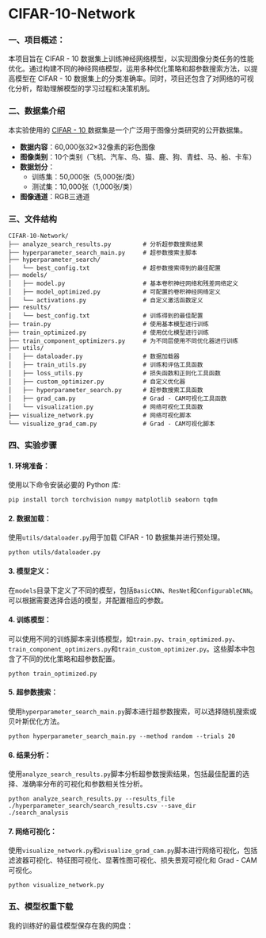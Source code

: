 # CIFAR-10-Network


### 一、项目概述：

本项目旨在 CIFAR - 10 数据集上训练神经网络模型，以实现图像分类任务的性能优化。通过构建不同的神经网络模型，运用多种优化策略和超参数搜索方法，以提高模型在 CIFAR - 10 数据集上的分类准确率。同时，项目还包含了对网络的可视化分析，帮助理解模型的学习过程和决策机制。


### 二、数据集介绍

本实验使用的 [CIFAR - 10 ](https://www.cs.toronto.edu/~kriz/cifar.html) 数据集是一个广泛用于图像分类研究的公开数据集。
- **数据内容**：60,000张32×32像素的彩色图像
- **图像类别**：10个类别（飞机、汽车、鸟、猫、鹿、狗、青蛙、马、船、卡车）
- **数据划分**：
  - 训练集：50,000张（5,000张/类）
  - 测试集：10,000张（1,000张/类）
- **图像通道**：RGB三通道

### 三、文件结构

```
CIFAR-10-Network/
├── analyze_search_results.py         # 分析超参数搜索结果
├── hyperparameter_search_main.py     # 超参数搜索主脚本
├── hyperparameter_search/
│   └── best_config.txt               # 超参数搜索得到的最佳配置
├── models/
│   ├── model.py                      # 基本卷积神经网络和残差网络定义
│   ├── model_optimized.py            # 可配置的卷积神经网络定义
│   └── activations.py                # 自定义激活函数定义
├── results/
│   └── best_config.txt               # 训练得到的最佳配置
├── train.py                          # 使用基本模型进行训练
├── train_optimized.py                # 使用优化模型进行训练
├── train_component_optimizers.py     # 为不同层使用不同优化器进行训练
├── utils/
│   ├── dataloader.py                 # 数据加载器
│   ├── train_utils.py                # 训练和评估工具函数
│   ├── loss_utils.py                 # 损失函数和正则化工具函数
│   ├── custom_optimizer.py           # 自定义优化器
│   ├── hyperparameter_search.py      # 超参数搜索工具函数
│   ├── grad_cam.py                   # Grad - CAM可视化工具函数
│   └── visualization.py              # 网络可视化工具函数
├── visualize_network.py              # 网络可视化脚本
└── visualize_grad_cam.py             # Grad - CAM可视化脚本
```

### 四、实验步骤


#### 1. 环境准备：

使用以下命令安装必要的 Python 库:
```
pip install torch torchvision numpy matplotlib seaborn tqdm
```

#### 2. 数据加载：

使用`utils/dataloader.py`用于加载 CIFAR - 10 数据集并进行预处理。

```
python utils/dataloader.py
```
#### 3. 模型定义：

在`models`目录下定义了不同的模型，包括`BasicCNN`、`ResNet`和`ConfigurableCNN`。可以根据需要选择合适的模型，并配置相应的参数。

#### 4. 训练模型：

可以使用不同的训练脚本来训练模型，如`train.py`、`train_optimized.py`、`train_component_optimizers.py`和`train_custom_optimizer.py`。这些脚本中包含了不同的优化策略和超参数配置。

```
python train_optimized.py
```


#### 5. 超参数搜索：

使用`hyperparameter_search_main.py`脚本进行超参数搜索，可以选择随机搜索或贝叶斯优化方法。

```
python hyperparameter_search_main.py --method random --trials 20
```

#### 6. 结果分析：

使用`analyze_search_results.py`脚本分析超参数搜索结果，包括最佳配置的选择、准确率分布的可视化和参数相关性分析。

```
python analyze_search_results.py --results_file ./hyperparameter_search/search_results.csv --save_dir ./search_analysis
```

#### 7. 网络可视化：

使用`visualize_network.py`和`visualize_grad_cam.py`脚本进行网络可视化，包括滤波器可视化、特征图可视化、显著性图可视化、损失景观可视化和 Grad - CAM 可视化。

```
python visualize_network.py
```

### 五、模型权重下载
我的训练好的最佳模型保存在我的网盘：